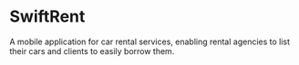 # SwiftRent

A mobile application for car rental services, enabling rental agencies to list their cars and clients to easily borrow them.
